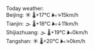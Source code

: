 Today weather:  
Beijing: ☀️ 🌡️+17°C 🌬️↘15km/h  
Tianjin: 🌫  🌡️+18°C 🌬️↓11km/h  
Shijiazhuang: 🌫  🌡️+19°C 🌬️0km/h  
Tangshan: ☀️ 🌡️+20°C 🌬️↘0km/h  
